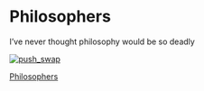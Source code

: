 # Philosophers

I’ve never thought philosophy would be so deadly

[![push_swap](https://badge42.herokuapp.com/api/project/jiychoi/philosophers)](https://github.com/JaeSeoKim/badge42)

[Philosophers](https://www.notion.so/jiychoi/Philosophers-60808c5dfad946aab451157ab6311fbf)

